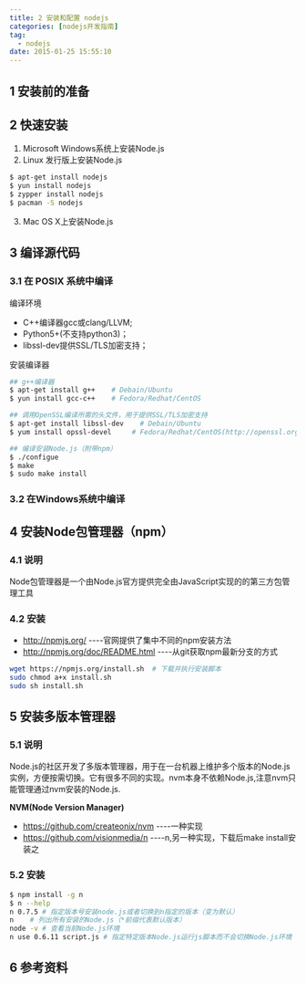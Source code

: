 ```yaml
---
title: 2 安装和配置 nodejs
categories: [nodejs开发指南]
tag:
  - nodejs
date: 2015-01-25 15:55:10
---
```


## 1 安装前的准备
## 2 快速安装
1. Microsoft Windows系统上安装Node.js
2. Linux 发行版上安装Node.js

```bash
$ apt-get install nodejs
$ yun install nodejs
$ zypper install nodejs
$ pacman -S nodejs
```

3. Mac OS X上安装Node.js

## 3 编译源代码

### 3.1 在 POSIX 系统中编译    
编译环境

+ C++编译器gcc或clang/LLVM;
+ Python5+(不支持python3)；
+ libssl-dev提供SSL/TLS加密支持；

安装编译器

```bash
## g++编译器
$ apt-get install g++    # Debain/Ubuntu
$ yun install gcc-c++    # Fedora/Redhat/CentOS

## 调用OpenSSL编译所需的头文件，用于提供SSL/TLS加密支持
$ apt-get install libssl-dev    # Debain/Ubuntu
$ yum install opssl-devel     # Fedora/Redhat/CentOS(http://openssl.org/)

## 编译安装Node.js（附带npm）
$ ./configue
$ make
$ sudo make install
```

### 3.2 在Windows系统中编译
## 4 安装Node包管理器（npm）
### 4.1 说明
Node包管理器是一个由Node.js官方提供完全由JavaScript实现的的第三方包管理工具    
### 4.2 安装

+ http://npmjs.org/        ----官网提供了集中不同的npm安装方法
+ http://npmjs.org/doc/README.html        ----从git获取npm最新分支的方式

```bash
wget https://npmjs.org/install.sh  # 下载并执行安装脚本
sudo chmod a+x install.sh
sudo sh install.sh
```

## 5 安装多版本管理器
### 5.1 说明
Node.js的社区开发了多版本管理器，用于在一台机器上维护多个版本的Node.js实例，方便按需切换。它有很多不同的实现。nvm本身不依赖Node.js,注意nvm只能管理通过nvm安装的Node.js.

**NVM(Node Version Manager)**

+ https://github.com/createonix/nvm    ----一种实现
+ https://github.com/visionmedia/n    ----n,另一种实现，下载后make install安装之

### 5.2 安装

```bash
$ npm install -g n
$ n --help    
n 0.7.5 # 指定版本号安装node.js或者切换到n指定的版本（变为默认）
n    # 列出所有安装的Node.js（*前缀代表默认版本）
node -v # 查看当前Node.js环境
n use 0.6.11 script.js # 指定特定版本Node.js运行js脚本而不会切换Node.js环境
```

## 6 参考资料

